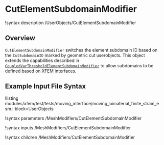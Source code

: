 # CutElementSubdomainModifier

!syntax description /UserObjects/CutElementSubdomainModifier

## Overview

`CutElementSubdomainModifier` switches the element subdomain ID based on the `CutSubdomainID` marked by geometric cut userobjects. This object extends the capabilities described in [`CoupledVarThresholdElementSubdomainModifier`](meshmodifiers/CoupledVarThresholdElementSubdomainModifier.md) to allow subdomains to be defined based on XFEM interfaces.

## Example Input File Syntax

!listing modules/xfem/test/tests/moving_interface/moving_bimaterial_finite_strain_esm.i block=UserObjects

!syntax parameters /MeshModifiers/CutElementSubdomainModifier

!syntax inputs /MeshModifiers/CutElementSubdomainModifier

!syntax children /MeshModifiers/CutElementSubdomainModifier
